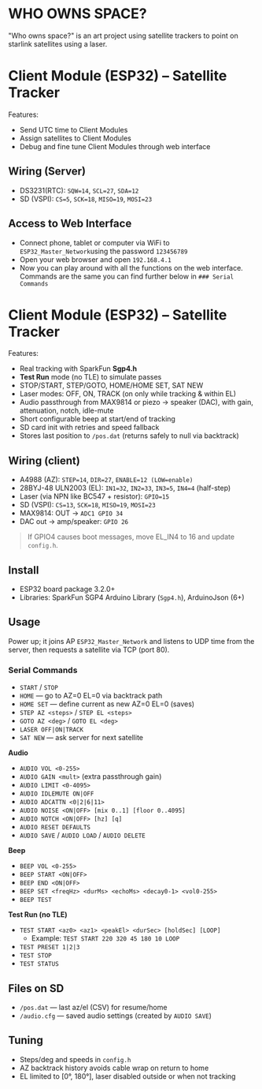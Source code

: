# WHO OWNS SPACE?

"Who owns space?" is an art project using satellite trackers to point on starlink satellites using a laser.

# Client Module (ESP32) – Satellite Tracker

Features:
- Send UTC time to Client Modules
- Assign satellites to Client Modules
- Debug and fine tune Client Modules through web interface

## Wiring (Server)
- DS3231(RTC): `SQW=14`, `SCL=27`, `SDA=12`
- SD (VSPI): `CS=5`, `SCK=18`, `MISO=19`, `MOSI=23`

## Access to Web Interface
- Connect phone, tablet or computer via WiFi to `ESP32_Master_Network`using the password `123456789`
- Open your web browser and open `192.168.4.1`
- Now you can play around with all the functions on the web interface. Commands are the same you can find further below in `### Serial Commands`


# Client Module (ESP32) – Satellite Tracker

Features:
- Real tracking with SparkFun **Sgp4.h**
- **Test Run** mode (no TLE) to simulate passes
- STOP/START, STEP/GOTO, HOME/HOME SET, SAT NEW
- Laser modes: OFF, ON, TRACK (on only while tracking & within EL)
- Audio passthrough from MAX9814 or piezo → speaker (DAC), with gain, attenuation, notch, idle-mute
- Short configurable beep at start/end of tracking
- SD card init with retries and speed fallback
- Stores last position to `/pos.dat` (returns safely to null via backtrack)

## Wiring (client)
- A4988 (AZ): `STEP=14`, `DIR=27`, `ENABLE=12 (LOW=enable)`
- 28BYJ-48 ULN2003 (EL): `IN1=32`, `IN2=33`, `IN3=5`, `IN4=4` (half-step)
- Laser (via NPN like BC547 + resistor): `GPIO=15`
- SD (VSPI): `CS=13`, `SCK=18`, `MISO=19`, `MOSI=23`
- MAX9814: OUT → `ADC1 GPIO 34`
- DAC out → amp/speaker: `GPIO 26`

> If GPIO4 causes boot messages, move EL_IN4 to 16 and update `config.h`.

## Install
- ESP32 board package 3.2.0+
- Libraries: SparkFun SGP4 Arduino Library (`Sgp4.h`), ArduinoJson (6+)

## Usage
Power up; it joins AP `ESP32_Master_Network` and listens to UDP time from the server, then requests a satellite via TCP (port 80).

### Serial Commands
- `START` / `STOP`
- `HOME` — go to AZ=0 EL=0 via backtrack path
- `HOME SET` — define current as new AZ=0 EL=0 (saves)
- `STEP AZ <steps>` / `STEP EL <steps>`
- `GOTO AZ <deg>` / `GOTO EL <deg>`
- `LASER OFF|ON|TRACK`
- `SAT NEW` — ask server for next satellite

**Audio**
- `AUDIO VOL <0-255>`
- `AUDIO GAIN <mult>` (extra passthrough gain)
- `AUDIO LIMIT <0-4095>`
- `AUDIO IDLEMUTE ON|OFF`
- `AUDIO ADCATTN <0|2|6|11>`
- `AUDIO NOISE <ON|OFF> [mix 0..1] [floor 0..4095]`
- `AUDIO NOTCH <ON|OFF> [hz] [q]`
- `AUDIO RESET DEFAULTS`
- `AUDIO SAVE` / `AUDIO LOAD` / `AUDIO DELETE`

**Beep**
- `BEEP VOL <0-255>`
- `BEEP START <ON|OFF>`
- `BEEP END <ON|OFF>`
- `BEEP SET <freqHz> <durMs> <echoMs> <decay0-1> <vol0-255>`
- `BEEP TEST`

**Test Run (no TLE)**
- `TEST START <az0> <az1> <peakEl> <durSec> [holdSec] [LOOP]`
  - Example: `TEST START 220 320 45 180 10 LOOP`
- `TEST PRESET 1|2|3`
- `TEST STOP`
- `TEST STATUS`

## Files on SD
- `/pos.dat` — last az/el (CSV) for resume/home
- `/audio.cfg` — saved audio settings (created by `AUDIO SAVE`)

## Tuning
- Steps/deg and speeds in `config.h`
- AZ backtrack history avoids cable wrap on return to home
- EL limited to [0°, 180°], laser disabled outside or when not tracking
